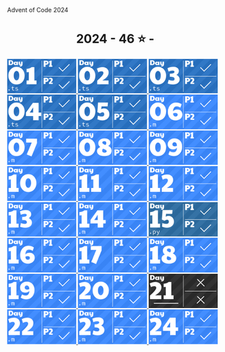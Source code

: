 Advent of Code 2024
<!-- AOC TILES BEGIN -->
<h1 align="center">
  2024 - 46 ⭐ - 
</h1>
<a href="src/2024/day1/part1.ts">
  <img src=".aoc_tiles/tiles/2024/01.png" width="161px">
</a>
<a href="src/2024/day2/day2.test.ts">
  <img src=".aoc_tiles/tiles/2024/02.png" width="161px">
</a>
<a href="src/2024/day3/day3.test.ts">
  <img src=".aoc_tiles/tiles/2024/03.png" width="161px">
</a>
<a href="src/2024/day4/day4.test.ts">
  <img src=".aoc_tiles/tiles/2024/04.png" width="161px">
</a>
<a href="src/2024/day5/day5.test.ts">
  <img src=".aoc_tiles/tiles/2024/05.png" width="161px">
</a>
<a href="src/2024/day6/+analyzePatrols/findAllLoops.m">
  <img src=".aoc_tiles/tiles/2024/06.png" width="161px">
</a>
<a href="src/2024/day7/calibrateBridges.m">
  <img src=".aoc_tiles/tiles/2024/07.png" width="161px">
</a>
<a href="src/2024/day8/doDayEight.m">
  <img src=".aoc_tiles/tiles/2024/08.png" width="161px">
</a>
<a href="src/2024/day9/doDayNine.m">
  <img src=".aoc_tiles/tiles/2024/09.png" width="161px">
</a>
<a href="src/2024/day10/doDayTen.m">
  <img src=".aoc_tiles/tiles/2024/10.png" width="161px">
</a>
<a href="src/2024/day11/blinkAtStones.m">
  <img src=".aoc_tiles/tiles/2024/11.png" width="161px">
</a>
<a href="src/2024/day12/doDayTwelve-p1.m">
  <img src=".aoc_tiles/tiles/2024/12.png" width="161px">
</a>
<a href="src/2024/day13/doDayThirteen.m">
  <img src=".aoc_tiles/tiles/2024/13.png" width="161px">
</a>
<a href="src/2024/day14/doDayFourteen.m">
  <img src=".aoc_tiles/tiles/2024/14.png" width="161px">
</a>
<a href="src/2024/day15/doDayFifteen.py">
  <img src=".aoc_tiles/tiles/2024/15.png" width="161px">
</a>
<a href="src/2024/day16/allShortestPaths.m">
  <img src=".aoc_tiles/tiles/2024/16.png" width="161px">
</a>
<a href="src/2024/day17/doDaySeventeen.m">
  <img src=".aoc_tiles/tiles/2024/17.png" width="161px">
</a>
<a href="src/2024/day18/doDayEighteen.m">
  <img src=".aoc_tiles/tiles/2024/18.png" width="161px">
</a>
<a href="src/2024/day19/checkPattern.m">
  <img src=".aoc_tiles/tiles/2024/19.png" width="161px">
</a>
<a href="src/2024/day20/doDayTwenty.m">
  <img src=".aoc_tiles/tiles/2024/20.png" width="161px">
</a>
<a href="None">
  <img src=".aoc_tiles/tiles/2024/21.png" width="161px">
</a>
<a href="src/2024/day22/doDayTwentyTwo.m">
  <img src=".aoc_tiles/tiles/2024/22.png" width="161px">
</a>
<a href="src/2024/day23/doDayTwentyThree.m">
  <img src=".aoc_tiles/tiles/2024/23.png" width="161px">
</a>
<a href="src/2024/day24/doDayTwentyFour.m">
  <img src=".aoc_tiles/tiles/2024/24.png" width="161px">
</a>
<!-- AOC TILES END -->